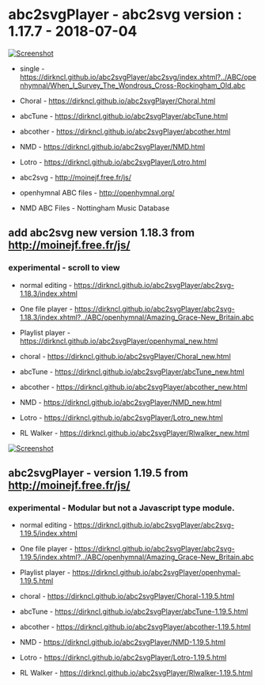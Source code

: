 # abc2svgPlayer - abc2svg version : 1.17.7 - 2018-07-04

[![Screenshot](https://dirkncl.github.io/abc2svgPlayer/screenshot/openhymnal.png)](https://dirkncl.github.io/abc2svgPlayer/openhymal.html)

  - single - https://dirkncl.github.io/abc2svgPlayer/abc2svg/index.xhtml?../ABC/openhymnal/When_I_Survey_The_Wondrous_Cross-Rockingham_Old.abc
  
  - Choral - https://dirkncl.github.io/abc2svgPlayer/Choral.html

  - abcTune - https://dirkncl.github.io/abc2svgPlayer/abcTune.html
  
  - abcother - https://dirkncl.github.io/abc2svgPlayer/abcother.html

  - NMD - https://dirkncl.github.io/abc2svgPlayer/NMD.html
  
  - Lotro - https://dirkncl.github.io/abc2svgPlayer/Lotro.html


- abc2svg - http://moinejf.free.fr/js/

- openhymnal ABC files - http://openhymnal.org/

- NMD ABC Files - Nottingham Music Database


## add abc2svg new version 1.18.3 from http://moinejf.free.fr/js/
### experimental - scroll to view

- normal editing - https://dirkncl.github.io/abc2svgPlayer/abc2svg-1.18.3/index.xhtml

- One file player - https://dirkncl.github.io/abc2svgPlayer/abc2svg-1.18.3/index.xhtml?../ABC/openhymnal/Amazing_Grace-New_Britain.abc

- Playlist player - https://dirkncl.github.io/abc2svgPlayer/openhymal_new.html

- choral - https://dirkncl.github.io/abc2svgPlayer/Choral_new.html

- abcTune - https://dirkncl.github.io/abc2svgPlayer/abcTune_new.html

- abcother - https://dirkncl.github.io/abc2svgPlayer/abcother_new.html

- NMD - https://dirkncl.github.io/abc2svgPlayer/NMD_new.html

- Lotro - https://dirkncl.github.io/abc2svgPlayer/Lotro_new.html

- RL Walker - https://dirkncl.github.io/abc2svgPlayer/Rlwalker_new.html 


[![Screenshot](https://dirkncl.github.io/abc2svgPlayer/screenshot/Carol.png)](https://dirkncl.github.io/abc2svgPlayer/Carol_new.html)

## abc2svgPlayer - version 1.19.5 from http://moinejf.free.fr/js/
### experimental - Modular but not a Javascript type module.

- normal editing - https://dirkncl.github.io/abc2svgPlayer/abc2svg-1.19.5/index.xhtml

- One file player - https://dirkncl.github.io/abc2svgPlayer/abc2svg-1.19.5/index.xhtml?../ABC/openhymnal/Amazing_Grace-New_Britain.abc

- Playlist player - https://dirkncl.github.io/abc2svgPlayer/openhymal-1.19.5.html

- choral - https://dirkncl.github.io/abc2svgPlayer/Choral-1.19.5.html

- abcTune - https://dirkncl.github.io/abc2svgPlayer/abcTune-1.19.5.html

- abcother - https://dirkncl.github.io/abc2svgPlayer/abcother-1.19.5.html

- NMD - https://dirkncl.github.io/abc2svgPlayer/NMD-1.19.5.html

- Lotro - https://dirkncl.github.io/abc2svgPlayer/Lotro-1.19.5.html

- RL Walker - https://dirkncl.github.io/abc2svgPlayer/Rlwalker-1.19.5.html
